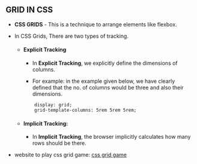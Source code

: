 ## **GRID IN CSS**
- **CSS GRIDS** - This is a technique to arrange elements like flexbox.

- In CSS Grids, There are two types of tracking.
    - #### **Explicit Tracking**
        - In **Explicit Tracking**, we explicitly define the dimensions of columns.

        - For example: in the example given below, we have clearly defined that the no. of columns would be three and also their dimensions.
        ```
            display: grid;
            grid-template-columns: 5rem 5rem 5rem;
        ```



    - #### **Implicit Tracking:**
        - In **Implicit Tracking**, the browser implicitly calculates how many rows should be there.


- website to play css grid game: [css grid game](https://cssgridgarden.com/)